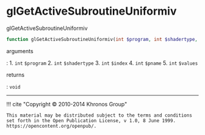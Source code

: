 # glGetActiveSubroutineUniformiv
glGetActiveSubroutineUniformiv

```php
function glGetActiveSubroutineUniformiv(int $program, int $shadertype, int $index, int $pname, int &$values) : void
```

arguments

:    1. `int` `$program` 
    2. `int` `$shadertype` 
    3. `int` `$index` 
    4. `int` `$pname` 
    5. `int` `$values` 

returns

:    `void` 

---
     

!!! cite "Copyright © 2010-2014 Khronos Group"

    This material may be distributed subject to the terms and conditions set forth in the Open Publication License, v 1.0, 8 June 1999. https://opencontent.org/openpub/.